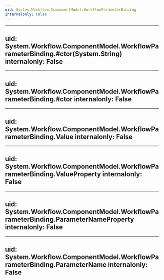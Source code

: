 ```yaml
---
uid: System.Workflow.ComponentModel.WorkflowParameterBinding
internalonly: False
---
```


---
uid: System.Workflow.ComponentModel.WorkflowParameterBinding.#ctor(System.String)
internalonly: False
---

---
uid: System.Workflow.ComponentModel.WorkflowParameterBinding.#ctor
internalonly: False
---

---
uid: System.Workflow.ComponentModel.WorkflowParameterBinding.Value
internalonly: False
---

---
uid: System.Workflow.ComponentModel.WorkflowParameterBinding.ValueProperty
internalonly: False
---

---
uid: System.Workflow.ComponentModel.WorkflowParameterBinding.ParameterNameProperty
internalonly: False
---

---
uid: System.Workflow.ComponentModel.WorkflowParameterBinding.ParameterName
internalonly: False
---
